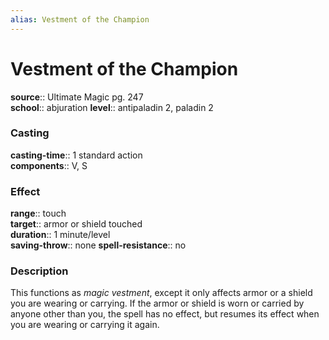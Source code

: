 ```yaml
---
alias: Vestment of the Champion
---
```


# Vestment of the Champion 

**source**:: Ultimate Magic pg. 247  
**school**:: abjuration
**level**:: antipaladin 2, paladin 2

### Casting 

**casting-time**:: 1 standard action  
**components**:: V, S

### Effect 

**range**:: touch  
**target**:: armor or shield touched  
**duration**:: 1 minute/level  
**saving-throw**:: none
**spell-resistance**:: no

### Description 

This functions as *magic vestment*, except it only affects armor or a shield you are wearing or carrying. If the armor or shield is worn or carried by anyone other than you, the spell has no effect, but resumes its effect when you are wearing or carrying it again.
